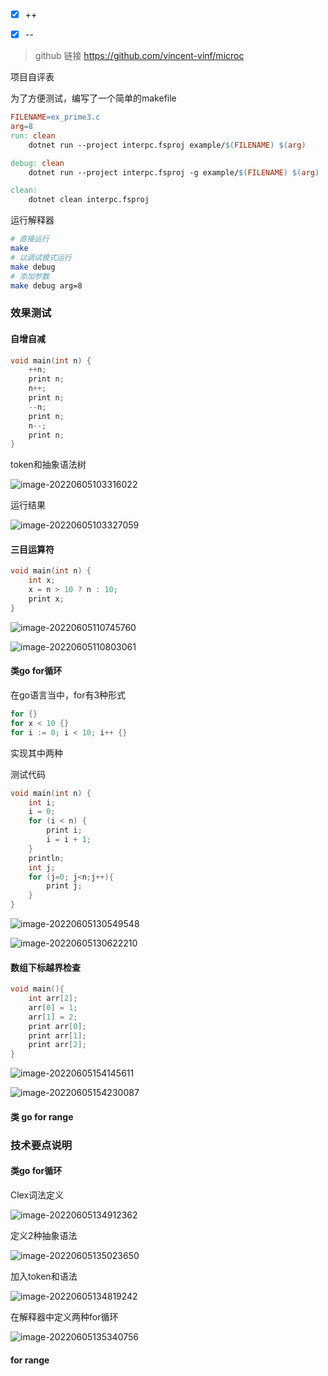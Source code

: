 - [x] ++
- [x] --



> github 链接 https://github.com/vincent-vinf/microc

项目自评表

为了方便测试，编写了一个简单的makefile

```makefile
FILENAME=ex_prime3.c
arg=8
run: clean
	dotnet run --project interpc.fsproj example/$(FILENAME) $(arg)

debug: clean
	dotnet run --project interpc.fsproj -g example/$(FILENAME) $(arg)

clean:
	dotnet clean interpc.fsproj
```

运行解释器

```bash
# 直接运行
make
# 以调试模式运行
make debug
# 添加参数
make debug arg=8
```



### 效果测试

#### 自增自减

```c
void main(int n) {
    ++n;
    print n;
    n++;
    print n;
    --n;
    print n;
    n--;
    print n;
}
```

token和抽象语法树

![image-20220605103316022](assets/image-20220605103316022.png)

运行结果

![image-20220605103327059](assets/image-20220605103327059.png)

#### 三目运算符

```c
void main(int n) {
    int x;
    x = n > 10 ? n : 10;
    print x;
}
```

![image-20220605110745760](assets/image-20220605110745760.png)

![image-20220605110803061](assets/image-20220605110803061.png)

#### 类go for循环

在go语言当中，for有3种形式

```go
for {}
for x < 10 {}
for i := 0; i < 10; i++ {}
```

实现其中两种

测试代码

```c
void main(int n) {
    int i;
    i = 0;
    for (i < n) {
        print i;
        i = i + 1;
    }
    println;
    int j;
    for (j=0; j<n;j++){
        print j;
    }
}
```

![image-20220605130549548](assets/image-20220605130549548.png)

![image-20220605130622210](assets/image-20220605130622210.png)

#### 数组下标越界检查

```c
void main(){
    int arr[2];
    arr[0] = 1;
    arr[1] = 2;
    print arr[0];
    print arr[1];
    print arr[2];
}
```

![image-20220605154145611](assets/image-20220605154145611.png)

![image-20220605154230087](assets/image-20220605154230087.png)

#### 类 go for range



### 技术要点说明

#### 类go for循环

Clex词法定义

![image-20220605134912362](assets/image-20220605134912362.png)

定义2种抽象语法

![image-20220605135023650](assets/image-20220605135023650.png)

加入token和语法

![image-20220605134819242](assets/image-20220605134819242.png)

在解释器中定义两种for循环

![image-20220605135340756](assets/image-20220605135340756.png)



#### for range